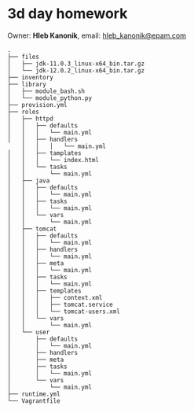 3d day homework
==================
Owner: **Hleb Kanonik**, email: <hleb_kanonik@epam.com>

    .
    ├── files
    │   ├── jdk-11.0.3_linux-x64_bin.tar.gz
    │   └── jdk-12.0.2_linux-x64_bin.tar.gz
    ├── inventory
    ├── library
    │   ├── module_bash.sh
    │   └── module_python.py
    ├── provision.yml
    ├── roles
    │   ├── httpd
    │   │   ├── defaults
    │   │   │   └── main.yml
    │   │   ├── handlers
        │   │   │   └── main.yml
    │   │   ├── tamplates
    │   │   │   └── index.html
    │   │   └── tasks
    │   │       └── main.yml
    │   ├── java
    │   │   ├── defaults
    │   │   │   └── main.yml
    │   │   ├── tasks
    │   │   │   └── main.yml
    │   │   └── vars
    │   │       └── main.yml
    │   ├── tomcat
    │   │   ├── defaults
    │   │   │   └── main.yml
    │   │   ├── handlers
    │   │   │   └── main.yml
    │   │   ├── meta
    │   │   │   └── main.yml
    │   │   ├── tasks
    │   │   │   └── main.yml
    │   │   ├── templates
    │   │   │   ├── context.xml
    │   │   │   ├── tomcat.service
    │   │   │   └── tomcat-users.xml
    │   │   └── vars
    │   │       └── main.yml
    │   └── user
    │       ├── defaults
    │       │   └── main.yml
    │       ├── handlers
    │       ├── meta
    │       ├── tasks
    │       │   └── main.yml
    │       └── vars
    │           └── main.yml
    ├── runtime.yml
    └── Vagrantfile
